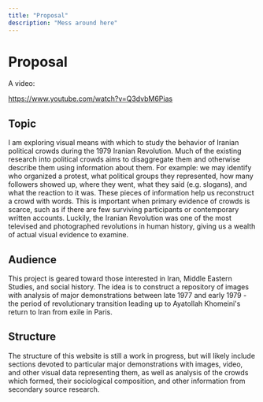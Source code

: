 ```yaml
---
title: "Proposal"
description: "Mess around here"
---
```

# Proposal
A video:

https://www.youtube.com/watch?v=Q3dvbM6Pias

## Topic 

I am exploring visual means with which to study the behavior of Iranian political crowds during the 1979 Iranian Revolution. Much of the existing research into political crowds aims to disaggregate them and otherwise describe them using information about them. For example: we may identify who organized a protest, what political groups they represented, how many followers showed up, where they went, what they said (e.g. slogans), and what the reaction to it was. These pieces of information help us reconstruct a crowd with words. This is important when primary evidence of crowds is scarce, such as if there are few surviving participants or contemporary written accounts. Luckily, the Iranian Revolution was one of the most televised and photographed revolutions in human history, giving us a wealth of actual visual evidence to examine. 

## Audience 

This project is geared toward those interested in Iran, Middle Eastern Studies, and social history. The idea is to construct a repository of images with analysis of major demonstrations between late 1977 and early 1979 - the period of revolutionary transition leading up to Ayatollah Khomeini's return to Iran from exile in Paris. 

## Structure

The structure of this website is still a work in progress, but will likely include sections devoted to particular major demonstrations with images, video, and other visual data representing them, as well as analysis of the crowds which formed, their sociological composition, and other information from secondary source research. 